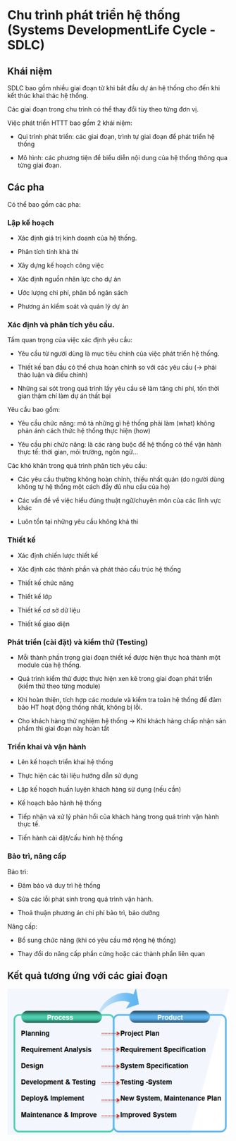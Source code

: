 # Chu trình phát triển hệ thống (Systems DevelopmentLife Cycle -SDLC)

## Khái niệm
SDLC bao gồm nhiều giai đoạn từ khi bắt đầu dự án hệ thống cho đến khi kết thúc khai thác hệ thống.

Các giai đoạn trong chu trình có thể thay đổi tùy theo từng đơn vị.

Việc phát triển HTTT bao gồm 2 khái niệm:
- Qui trình phát triển: các giai đoạn, trình tự giai đoạn để phát triển hệ thống

- Mô hình: các phương tiện để biểu diễn nội dung của hệ thống thông qua từng giai đoạn.

## Các pha
Có thể bao gồm các pha:

### Lập kế hoạch
- Xác định giá trị kinh doanh của hệ thống.

- Phân tích tính khả thi

- Xây dựng kế hoạch công việc

- Xác định nguồn nhân lực cho dự án

- Ước lượng chi phí, phân bổ ngân sách

- Phương án kiểm soát và quản lý dự án

### Xác định và phân tích yêu cầu.
Tầm quan trọng của việc xác định yêu cầu:

- Yêu cầu từ người dùng là mục tiêu chính của việc phát triển hệ thống.

- Thiết kế ban đầu có thể chưa hoàn chỉnh so với các yêu cầu (→ phải thảo luận và điều chỉnh)

- Những sai sót trong quá trình lấy yêu cầu sẽ làm tăng chi phí, tốn thời gian thậm chí làm dự án thất bại

Yêu cầu bao gồm:

- Yêu cầu chức năng: mô tả những gì hệ thống phải làm (what) không phản ánh cách thức hệ thống thực hiện (how)

- Yêu cầu phi chức năng: là các ràng buộc để hệ thống có thể vận hành thực tế: thời gian, môi trường, ngôn ngữ...

Các khó khăn trong quá trình phân tích yêu cầu:

- Các yêu cầu thường không hoàn chỉnh, thiếu nhất quán (do người dùng không tự hệ thống một cách đầy đủ nhu cầu của họ)

- Các vấn đề về việc hiểu đúng thuật ngữ/chuyên môn của các lĩnh vực khác

- Luôn tồn tại những yêu cầu không khả thi

### Thiết kế
- Xác định chiến lược thiết kế

- Xác định các thành phần và phát thảo cấu trúc hệ thống

- Thiết kế chức năng

- Thiết kế lớp

- Thiết kế cơ sở dữ liệu

- Thiết kế giao diện

### Phát triển (cài đặt) và kiểm thử (Testing)
- Mỗi thành phần trong giai đoạn thiết kế được hiện thực hoá thành một module của hệ thống.

- Quá trình kiểm thử được thực hiện xen kẽ trong giai đoạn phát triển (kiểm thử theo từng module)

- Khi hoàn thiện, tích hợp các module và kiểm tra toàn hệ thống để đảm bảo HT hoạt động thống nhất, không bị lỗi.

- Cho khách hàng thử nghiệm hệ thống → Khi khách hàng chấp nhận sản phẩm thì giai đoạn này hoàn tất

### Triển khai và vận hành
- Lên kế hoạch triển khai hệ thống

- Thực hiện các tài liệu hướng dẫn sử dụng

- Lập kế hoạch huấn luyện khách hàng sử dụng (nếu cần)

- Kế hoạch bảo hành hệ thống

- Tiếp nhận và xử lý phản hồi của khách hàng trong quá trình vận hành thực tế.

- Tiến hành cài đặt/cấu hình hệ thống

### Bảo trì, nâng cấp
Bảo trì:
- Đảm bảo và duy trì hệ thống

- Sửa các lỗi phát sinh trong quá trình vận hành.

- Thoả thuận phương án chi phí bảo trì, bảo dưỡng

Nâng cấp:
- Bổ sung chức năng (khi có yêu cầu mở rộng hệ thống)

- Thay đổi do nâng cấp phần cứng hoặc các thành phần liên quan

## Kết quả tương ứng với các giai đoạn

![alt text](image.png)